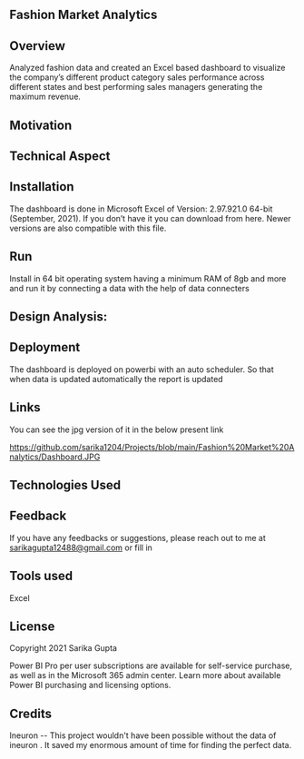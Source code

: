 ## Fashion Market Analytics

## Overview
Analyzed fashion data and created an Excel based dashboard to visualize the
company’s different product category sales performance across different states and best performing sales
managers generating the maximum revenue.


## Motivation

## Technical Aspect


## Installation
The dashboard is done in Microsoft Excel of Version: 2.97.921.0 64-bit (September, 2021). If you don’t have it you can download from here. Newer versions are also compatible with this file.


## Run
Install in 64 bit operating system having a minimum RAM of 8gb and more and run it by connecting a data with the help of data connecters

## Design Analysis:


## Deployment
The dashboard is deployed on powerbi with an auto scheduler. So that when data is updated automatically the report is updated

## Links
 You can see the jpg version of it in the below present link


https://github.com/sarika1204/Projects/blob/main/Fashion%20Market%20Analytics/Dashboard.JPG

 

## Technologies Used
 
 
 
## Feedback
If you have any feedbacks or suggestions, please reach out to me at sarikagupta12488@gmail.com or fill in 
  
  
## Tools used
Excel
   
## License
    
Copyright 2021 Sarika Gupta

Power BI Pro per user subscriptions are available for self-service purchase, as well as in the Microsoft 365 admin center. Learn more about available Power BI purchasing and licensing options.
## Credits
Ineuron -- This project wouldn't have been possible without the data of ineuron . It saved my enormous amount of time for finding the perfect data.
